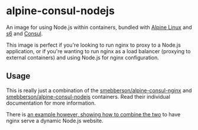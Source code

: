 alpine-consul-nodejs
====================

An image for using Node.js within containers, bundled with [Alpine Linux][alpinelinux] and [s6][s6] and [Consul][consul].

This image is perfect if you're looking to run nginx to proxy to a Node.js application, or if you're wanting to run nginx as a load balancer (proxying to external containers) and using Node.js for nginx configuration.

Usage
-----

This is really just a combination of the [smebberson/alpine-consul-nginx][alpineconsulnginx] and [smebberson/alpine-consul-nodejs][alpineconsulnodejs] containers. Read their individual documentation for more information.

There is [an example however, showing how to combine the two][demo] to have nginx serve a dynamic Node.js website.

[s6]: http://www.skarnet.org/software/s6/
[alpinelinux]: https://www.alpinelinux.org/
[consul]: https://consul.io/
[alpineconsulnginx]: https://github.com/smebberson/docker-alpine/tree/master/alpine-consul-nginx
[alpineconsulnodejs]: https://github.com/smebberson/docker-alpine/tree/master/alpine-consul-nodejs
[demo]: https://github.com/smebberson/docker-alpine/tree/master/examples/alpine-consul-nginx-nodejs
